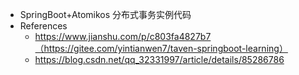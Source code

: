 * SpringBoot+Atomikos 分布式事务实例代码 
* References
    * https://www.jianshu.com/p/c803fa4827b7（https://gitee.com/yintianwen7/taven-springboot-learning）
    * https://blog.csdn.net/qq_32331997/article/details/85286786